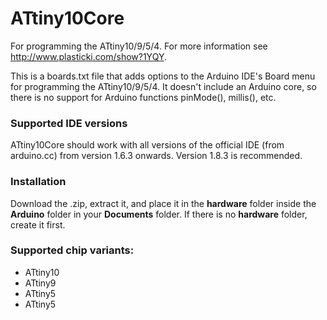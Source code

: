 ATtiny10Core
============

For programming the ATtiny10/9/5/4. For more information see http://www.plasticki.com/show?1YQY.


This is a boards.txt file that adds options to the Arduino IDE's Board menu for programming the ATtiny10/9/5/4. It doesn't include an Arduino core, so there is no support for Arduino functions pinMode(), millis(), etc.

### Supported IDE versions

ATtiny10Core should work with all versions of the official IDE (from arduino.cc) from version 1.6.3 onwards. Version 1.8.3 is recommended.

### Installation

Download the .zip, extract it, and place it in the **hardware** folder inside the **Arduino** folder in your **Documents** folder. If there is no **hardware** folder, create it first.

### Supported chip variants:

* ATtiny10
* ATtiny9
* ATtiny5
* ATtiny5
